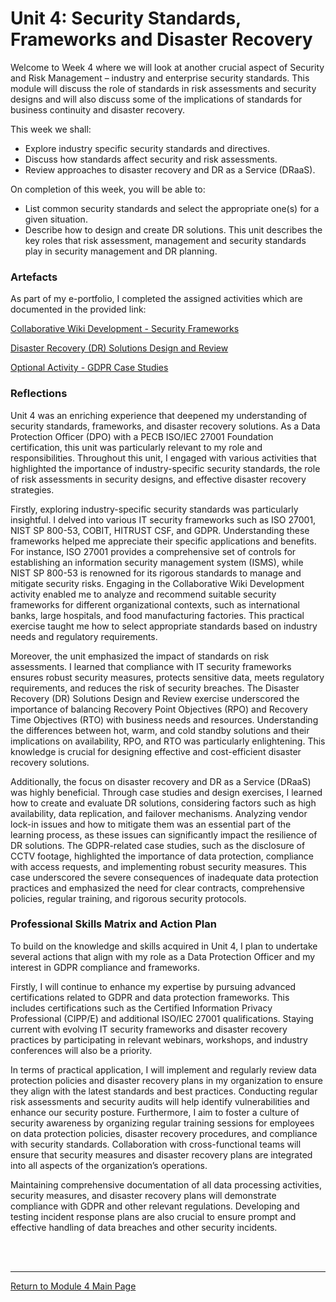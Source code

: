 # Unit 4: Security Standards, Frameworks and Disaster Recovery

Welcome to Week 4 where we will look at another crucial aspect of Security and Risk Management – industry and enterprise security standards. This module will discuss the role of standards in risk assessments and security designs and will also discuss some of the implications of standards for business continuity and disaster recovery.

This week we shall:
 - Explore industry specific security standards and directives.
 - Discuss how standards affect security and risk assessments.
 - Review approaches to disaster recovery and DR as a Service (DRaaS).

On completion of this week, you will be able to:
 - List common security standards and select the appropriate one(s) for a given situation.
 - Describe how to design and create DR solutions.
This unit describes the key roles that risk assessment, management and security standards play in security management and DR planning.

### Artefacts 
As part of my e-portfolio, I completed the assigned activities which are documented in the provided link:

[Collaborative Wiki Development - Security Frameworks](ISM_Unit04_Wiki.md)

[Disaster Recovery (DR) Solutions Design and Review](ISM_Unit04_Seminar.md)

[Optional Activity - GDPR Case Studies](ISM_Unit04_GDPR.md)

### Reflections
Unit 4 was an enriching experience that deepened my understanding of security standards, frameworks, and disaster recovery solutions. As a Data Protection Officer (DPO) with a PECB ISO/IEC 27001 Foundation certification, this unit was particularly relevant to my role and responsibilities. Throughout this unit, I engaged with various activities that highlighted the importance of industry-specific security standards, the role of risk assessments in security designs, and effective disaster recovery strategies.

Firstly, exploring industry-specific security standards was particularly insightful. I delved into various IT security frameworks such as ISO 27001, NIST SP 800-53, COBIT, HITRUST CSF, and GDPR. Understanding these frameworks helped me appreciate their specific applications and benefits. For instance, ISO 27001 provides a comprehensive set of controls for establishing an information security management system (ISMS), while NIST SP 800-53 is renowned for its rigorous standards to manage and mitigate security risks. Engaging in the Collaborative Wiki Development activity enabled me to analyze and recommend suitable security frameworks for different organizational contexts, such as international banks, large hospitals, and food manufacturing factories. This practical exercise taught me how to select appropriate standards based on industry needs and regulatory requirements.

Moreover, the unit emphasized the impact of standards on risk assessments. I learned that compliance with IT security frameworks ensures robust security measures, protects sensitive data, meets regulatory requirements, and reduces the risk of security breaches. The Disaster Recovery (DR) Solutions Design and Review exercise underscored the importance of balancing Recovery Point Objectives (RPO) and Recovery Time Objectives (RTO) with business needs and resources. Understanding the differences between hot, warm, and cold standby solutions and their implications on availability, RPO, and RTO was particularly enlightening. This knowledge is crucial for designing effective and cost-efficient disaster recovery solutions.

Additionally, the focus on disaster recovery and DR as a Service (DRaaS) was highly beneficial. Through case studies and design exercises, I learned how to create and evaluate DR solutions, considering factors such as high availability, data replication, and failover mechanisms. Analyzing vendor lock-in issues and how to mitigate them was an essential part of the learning process, as these issues can significantly impact the resilience of DR solutions. The GDPR-related case studies, such as the disclosure of CCTV footage, highlighted the importance of data protection, compliance with access requests, and implementing robust security measures. This case underscored the severe consequences of inadequate data protection practices and emphasized the need for clear contracts, comprehensive policies, regular training, and rigorous security protocols.

### Professional Skills Matrix and Action Plan
To build on the knowledge and skills acquired in Unit 4, I plan to undertake several actions that align with my role as a Data Protection Officer and my interest in GDPR compliance and frameworks.

Firstly, I will continue to enhance my expertise by pursuing advanced certifications related to GDPR and data protection frameworks. This includes certifications such as the Certified Information Privacy Professional (CIPP/E) and additional ISO/IEC 27001 qualifications. Staying current with evolving IT security frameworks and disaster recovery practices by participating in relevant webinars, workshops, and industry conferences will also be a priority.

In terms of practical application, I will implement and regularly review data protection policies and disaster recovery plans in my organization to ensure they align with the latest standards and best practices. Conducting regular risk assessments and security audits will help identify vulnerabilities and enhance our security posture. Furthermore, I aim to foster a culture of security awareness by organizing regular training sessions for employees on data protection policies, disaster recovery procedures, and compliance with security standards. Collaboration with cross-functional teams will ensure that security measures and disaster recovery plans are integrated into all aspects of the organization’s operations.

Maintaining comprehensive documentation of all data processing activities, security measures, and disaster recovery plans will demonstrate compliance with GDPR and other relevant regulations. Developing and testing incident response plans are also crucial to ensure prompt and effective handling of data breaches and other security incidents.

<br><br>

--- 

[Return to Module 4 Main Page](ISM_main.md)
